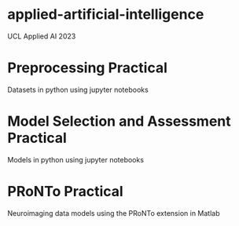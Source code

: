 # applied-artificial-intelligence
UCL Applied AI 2023

# Preprocessing Practical
Datasets in python using jupyter notebooks

# Model Selection and Assessment Practical
Models in python using jupyter notebooks

# PRoNTo Practical
Neuroimaging data models using the PRoNTo extension in Matlab
